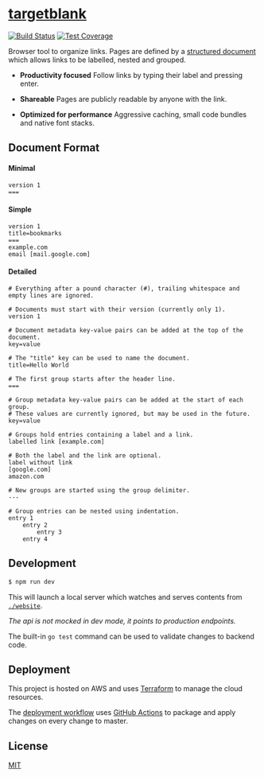 <!--

TODO
- take application secrets from environment
- scroll area in editor

-->

# [targetblank](https://targetblank.org)

[![Build Status](https://travis-ci.org/g-harel/targetblank.svg?branch=master)](https://travis-ci.org/g-harel/targetblank)
[![Test Coverage](https://img.shields.io/codecov/c/github/g-harel/targetblank.svg)](https://codecov.io/gh/g-harel/targetblank)

Browser tool to organize links. Pages are defined by a [structured document](#document-format) which allows links to be labelled, nested and grouped.

- **Productivity focused** Follow links by typing their label and pressing enter.

- **Shareable** Pages are publicly readable by anyone with the link.

- **Optimized for performance** Aggressive caching, small code bundles and native font stacks.

## Document Format

#### Minimal

```shell
version 1
===
```

#### Simple

```shell
version 1
title=bookmarks
===
example.com
email [mail.google.com]
```

#### Detailed

```shell
# Everything after a pound character (#), trailing whitespace and empty lines are ignored.

# Documents must start with their version (currently only 1).
version 1

# Document metadata key-value pairs can be added at the top of the document.
key=value

# The "title" key can be used to name the document.
title=Hello World

# The first group starts after the header line.
===

# Group metadata key-value pairs can be added at the start of each group.
# These values are currently ignored, but may be used in the future.
key=value

# Groups hold entries containing a label and a link.
labelled link [example.com]

# Both the label and the link are optional.
label without link
[google.com]
amazon.com

# New groups are started using the group delimiter.
---

# Group entries can be nested using indentation.
entry 1
    entry 2
        entry 3
    entry 4
```

## Development

```bash
$ npm run dev
```

This will launch a local server which watches and serves contents from [`./website`](./website).

_The api is not mocked in dev mode, it points to production endpoints._

The built-in `go test` command can be used to validate changes to backend code.

## Deployment

This project is hosted on AWS and uses [Terraform](https://www.terraform.io/) to manage the cloud resources.

The [deployment workflow](./.github/main.workflow) uses [GitHub Actions](https://developer.github.com/actions/) to package and apply changes on every change to master.

## License

[MIT](./LICENSE)

<!--

endpoints (/api/v1..)
- authenticate per page  (POST   /auth/:address        password)
- change page password   (PUT    /auth/:address [auth] password)
- reset page password    (DELETE /auth/:address        email   )
- create new page        (POST   /page                 email   )
- validate page document (POST   /page/validate        doc     )
- fetch page             (GET    /page/:address [auth]         )
- edit page document     (PUT    /page/:address [auth] data    )

dynamodb schema {
    addr: string (6 alphanumeric chars),
    document: string
    email: string (hashed),
    password: string (hashed),
    published: bool,
}

links
- https://undraw.co/illustrations
- https://gauger.io/fonticon/
- http://www.alexedwards.net/blog/serverless-api-with-go-and-aws-lambda
- https://github.com/nzoschke/gofaas
- https://read.acloud.guru/how-to-keep-your-lambda-functions-warm-9d7e1aa6e2f0
- https://gist.github.com/prwhite/8168133
- https://docs.aws.amazon.com/amazondynamodb/latest/developerguide/bp-general-nosql-design.html
- https://scene-si.org/2018/05/08/protecting-api-access-with-jwt/
- https://www.terraform.io/docs/providers/aws/guides/serverless-with-aws-lambda-and-api-gateway.html
- https://github.com/hashicorp/best-practices/tree/master/terraform

-->
